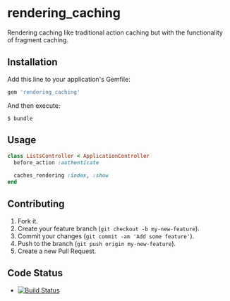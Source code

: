 rendering_caching
=========================

Rendering caching like traditional action caching but with the functionality of fragment caching.

Installation
------------

Add this line to your application's Gemfile:

```ruby
gem 'rendering_caching'
```

And then execute:

    $ bundle

Usage
-----

```ruby
class ListsController < ApplicationController
  before_action :authenticate

  caches_rendering :index, :show
end
```


Contributing
------------

1. Fork it.
2. Create your feature branch (`git checkout -b my-new-feature`).
3. Commit your changes (`git commit -am 'Add some feature'`).
4. Push to the branch (`git push origin my-new-feature`).
5. Create a new Pull Request.

Code Status
-----------

* [![Build Status](https://github.com/tkawa/rendering_caching/actions/workflows/ci.yml/badge.svg)](https://github.com/tkawa/rendering_caching/actions/workflows/ci.yml)
